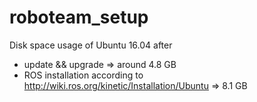 # roboteam_setup
Disk space usage of Ubuntu 16.04 after 
- update && upgrade => around 4.8 GB
- ROS installation according to http://wiki.ros.org/kinetic/Installation/Ubuntu => 8.1 GB

